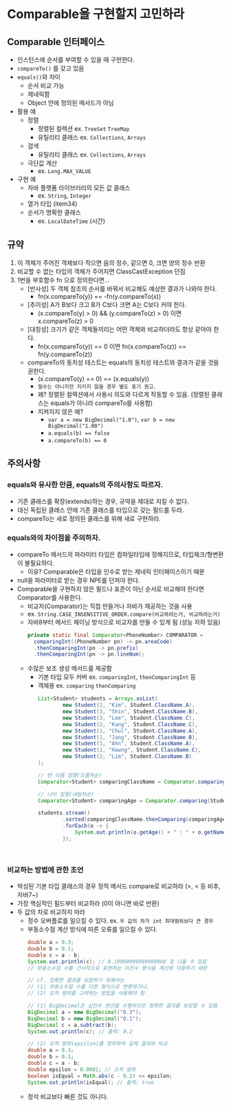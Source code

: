 # Comparable을 구현할지 고민하라

## Comparable 인터페이스
- 인스턴스에 순서를 부여할 수 있을 때 구현한다.
- `compareTo()` 를 갖고 있음
- `equals()`와 차이
    * 순서 비교 가능
    * 제네릭함
    * Object 안에 정의된 메서드가 아님
- 활용 예
    * 정렬
        + 정렬된 컬렉션 ex. `TreeSet` `TreeMap`
        + 유틸리티 클래스 ex. `Collections`, `Arrays`
    * 검색
        + 유틸리티 클래스 ex. `Collections`, `Arrays`
    * 극단값 계산
        + ex. `Long.MAX_VALUE`
- 구현 예
    * 자바 플랫폼 라이브러리의 모든 값 클래스
        + ex. `String`, `Integer`
    * 열거 타입 (item34)
    * 순서가 명확한 클래스
        + ex. `LocalDateTime` (시간)


## 규약
1. 이 객체가 주어진 객체보다 작으면 음의 정수, 같으면 0, 크면 양의 정수 반환
2. 비교할 수 없는 타입의 객체가 주어지면 ClassCastException 던짐
3. 1번을 부호함수 fn 으로 정의한다면...
    * [반사성] 두 객체 참조의 순서를 바꿔서 비교해도 예상한 결과가 나와야 한다.
        + fn(x.compareTo(y)) == -fn(y.compareTo(x))
    * [추이성] A가 B보다 크고 B가 C보다 크면 A는 C보다 커야 한다.
        + (x.compareTo(y) > 0) && (y.compareTo(z) > 0) 이면 x.compareTo(z) > 0
    * [대칭성] 크기가 같은 객체들끼리는 어떤 객체와 비교하더라도 항상 같아야 한다.
        + fn(x.compareTo(y)) == 0 이면 fn(x.compareTo(z)) == fn(y.compareTo(z))
    * compareTo의 동치성 테스트는 equals의 동치성 테스트와 결과가 같을 것을 권한다.
        + (x.compareTo(y) == 0) == (x.equals(y)) 
        + `필수는 아니지만 지키지 않을 경우 별도 표기 권고`. 
        + 왜? 정렬된 컬렉션에서 사용시 의도와 다르게 작동할 수 있음. (정렬된 클래스는 equals가 아니라 compareTo를 사용함)
        + 지켜지지 않은 예?
            - `var a = new BigDecimal("1.0")`, `var b = new BigDecimal("1.00")`
            - `a.equals(b) == false`
            - `a.compareTo(b) == 0`


## 주의사항
### equals와 유사한 만큼, equals의 주의사항도 따르자.
- 기존 클래스를 확장(extends)하는 경우, 규약을 제대로 지킬 수 없다.
- 대신 독립된 클래스 안에 기존 클래스를 타입으로 갖는 필드를 두라.
- compareTo는 새로 정의된 클래스를 위해 새로 구현하라.

### equals와의 차이점을 주의하자.
- compareTo 메서드의 파라미터 타입은 컴파일타임에 정해지므로, 타입체크/형변환이 불필요하다.
    * 이유? Comparable은 타입을 인수로 받는 제네릭 인터페이스이기 때문
- null을 파라미터로 받는 경우 NPE를 던져야 한다.
- Comparable을 구현하지 않은 필드나 표준이 아닌 순서로 비교해야 한다면 Comparator를 사용한다.
    * 비교자(Comparator)는 직접 만들거나 자바가 제공하는 것을 사용
    * ex. `String.CASE_INSENSITIVE_ORDER.compare(비교하려는거, 비교하려는거)`
    * 자바8부터 메서드 체이닝 방식으로 비교자를 만들 수 있게 됨 (성능 저하 있음)
      ```java
      private static final Comparator<PhoneNumber> COMPARATOR =
        comparingInt((PhoneNumber pn) -> pn.areaCode)
        .thenComparingInt(pn -> pn.prefix)
        .thenComparingInt(pn -> pn.lineNum);
      ```
    * 수많은 보조 생성 메서드를 제공함
        + 기본 타입 모두 커버 ex. `comparingInt`, `thenComparingInt` 등
        + 객체용 ex. `comparing` `thenComparing`
          ```java
          List<Student> students = Arrays.asList(
                  new Student(2, "Kim", Student.ClassName.A),
                  new Student(3, "Shin", Student.ClassName.B),
                  new Student(3, "Lee", Student.ClassName.C),
                  new Student(2, "Kang", Student.ClassName.C),
                  new Student(1, "Chul", Student.ClassName.A),
                  new Student(1, "Jang", Student.ClassName.B),
                  new Student(3, "Ahn", Student.ClassName.A),
                  new Student(1, "Hawng", Student.ClassName.C),
                  new Student(2, "Lim", Student.ClassName.B)
          );

          // 반 이름 정렬(오름차순)
          Comparator<Student> comparingClassName = Comparator.comparing(Student::getClassName, Comparator.naturalOrder());

          // 나이 정렬(내림차순)
          Comparator<Student> comparingAge = Comparator.comparing(Student::getAge, Comparator.reverseOrder());

          students.stream()
                  .sorted(comparingClassName.thenComparing(comparingAge))
                  .forEach(o -> {
                      System.out.println(o.getAge() + " : " + o.getName() + " : " + o.getClassName());
                  });
        ``` 


### 비교하는 방법에 관한 조언
- 박싱된 기본 타입 클래스의 경우 정적 메서드 compare로 비교하라 (>, < 등 비추, 자바7~)
- 가장 핵심적인 필드부터 비교하라 (0이 아니면 바로 반환)
- 두 값의 차로 비교하지 마라
    * 정수 오버플로를 일으킬 수 있다. ex. `두 값의 차가 int 최대범위보다 큰 경우`
    * 부동소수점 계산 방식에 따른 오류를 일으킬 수 있다.
      ```java
      double a = 0.3;
      double b = 0.1;
      double c = a - b;
      System.out.println(c); // 0.19999999999999998 로 나올 수 있음
      // 부동소수점 수를 근사적으로 표현하는 이진수 형식을 계산에 이용하기 때문

      // cf. 정확한 결과를 보장하기 위해서는
      // (1) 부동소수점 수를 다른 형식으로 변환하거나, 
      // (2) 오차 범위를 고려하는 방법을 사용해야 함

      // (1) BigDecimal은 십진수 연산을 수행하므로 정확한 결과를 보장할 수 있음
      BigDecimal a = new BigDecimal("0.3");
      BigDecimal b = new BigDecimal("0.1");
      BigDecimal c = a.subtract(b);
      System.out.println(c); // 출력: 0.2

      // (2) 오차 범위(epsilon)를 정의하여 실제 결과와 비교
      double a = 0.3;
      double b = 0.1;
      double c = a - b;
      double epsilon = 0.0001; // 오차 범위
      boolean isEqual = Math.abs(c - 0.2) <= epsilon;
      System.out.println(isEqual); // 출력: true
      ```
    * 정석 비교보다 빠른 것도 아니다.